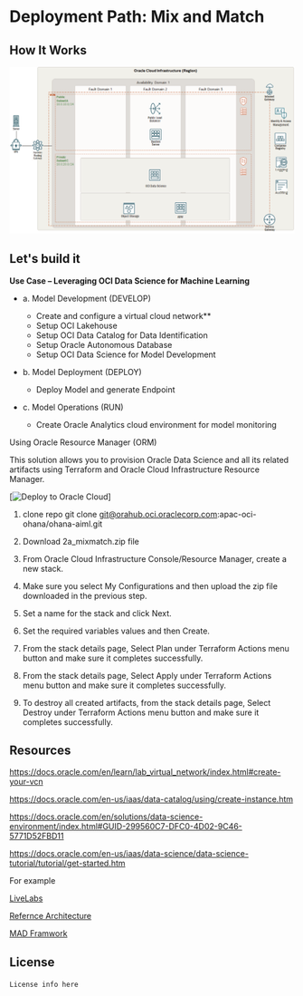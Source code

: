 # Deployment Path: Mix and Match

## How It Works

![mixmatch_arch_diagram](img/OCI_Data_Science_Architecture.png)


## Let's build it

**Use Case – Leveraging OCI Data Science for Machine Learning**

* a. Model Development (DEVELOP)
   *  Create and configure a virtual cloud network**
   *  Setup OCI Lakehouse
   *  Setup OCI Data Catalog for Data Identification
   *  Setup Oracle Autonomous Database
   *  Setup OCI Data Science for Model Development

* b. Model Deployment (DEPLOY)
   * Deploy Model and generate Endpoint

* c. Model Operations (RUN)  
   * Create Oracle Analytics cloud environment for model monitoring


Using Oracle Resource Manager (ORM)

This solution allows you to provision Oracle Data Science and all its related artifacts using Terraform and Oracle Cloud Infrastructure Resource Manager.

[![Deploy to Oracle Cloud](https://oci-resourcemanager-plugin.plugins.oci.oraclecloud.com/latest/deploy-to-oracle-cloud.svg)]


1. clone repo git clone git@orahub.oci.oraclecorp.com:apac-oci-ohana/ohana-aiml.git

2. Download 2a_mixmatch.zip file

3. From Oracle Cloud Infrastructure Console/Resource Manager, create a new stack.

4. Make sure you select My Configurations and then upload the zip file downloaded in the previous step.

5. Set a name for the stack and click Next.

6. Set the required variables values and then Create.

7. From the stack details page, Select Plan under Terraform Actions menu button and make sure it completes successfully.

8. From the stack details page, Select Apply under Terraform Actions menu button and make sure it completes successfully.

9. To destroy all created artifacts, from the stack details page, Select Destroy under Terraform Actions menu button and make sure it completes successfully.







## Resources

  https://docs.oracle.com/en/learn/lab_virtual_network/index.html#create-your-vcn

  https://docs.oracle.com/en-us/iaas/data-catalog/using/create-instance.htm

  https://docs.oracle.com/en/solutions/data-science-environment/index.html#GUID-299560C7-DFC0-4D02-9C46-5771D52FBD11

  https://docs.oracle.com/en-us/iaas/data-science/data-science-tutorial/tutorial/get-started.htm

For example

[LiveLabs](https://apexapps.oracle.com/pls/apex/dbpm/r/livelabs/view-workshop?wid=651&clear=180&session=3650076810239)

[Refernce Architecture](https://docs.oracle.com/en/solutions/ha-web-app/index.html)

[MAD Framwork](https://docs.oracle.com/en/solutions/mad-web-mobile/index.html)


## License

`License info here`
